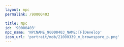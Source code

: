 ```yaml
---
layout: npc
permalink: /90000403

title: Npc
id: '90000403'
npc_name: 'NPCNAME_90000403_NAME:[F]Develop'
icon_url: 'portrait/mob/21000339_m_brownspore_p.png'
---
```

